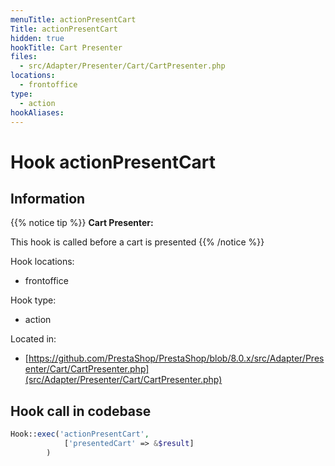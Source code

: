 ```yaml
---
menuTitle: actionPresentCart
Title: actionPresentCart
hidden: true
hookTitle: Cart Presenter
files:
  - src/Adapter/Presenter/Cart/CartPresenter.php
locations:
  - frontoffice
type:
  - action
hookAliases:
---
```


# Hook actionPresentCart

## Information

{{% notice tip %}}
**Cart Presenter:** 

This hook is called before a cart is presented
{{% /notice %}}

Hook locations: 
  - frontoffice

Hook type: 
  - action

Located in: 
  - [https://github.com/PrestaShop/PrestaShop/blob/8.0.x/src/Adapter/Presenter/Cart/CartPresenter.php](src/Adapter/Presenter/Cart/CartPresenter.php)

## Hook call in codebase

```php
Hook::exec('actionPresentCart',
            ['presentedCart' => &$result]
        )
```